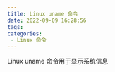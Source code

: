 ```yaml
---
title: Linux uname 命令
date: 2022-09-09 16:28:56
tags:
categories: 
 - Linux 命令
---
```


Linux uname 命令用于显示系统信息
